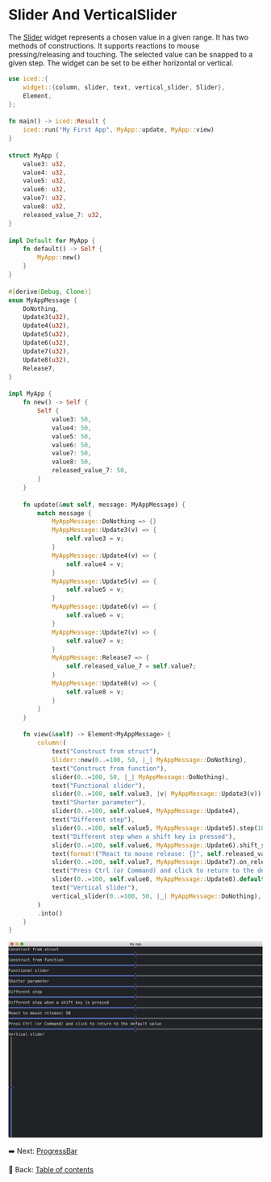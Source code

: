 # Slider And VerticalSlider

The [Slider](https://docs.rs/iced/0.12.1/iced/widget/slider/struct.Slider.html) widget represents a chosen value in a given range.
It has two methods of constructions.
It supports reactions to mouse pressing/releasing and touching.
The selected value can be snapped to a given step.
The widget can be set to be either horizontal or vertical.

```rust
use iced::{
    widget::{column, slider, text, vertical_slider, Slider},
    Element,
};

fn main() -> iced::Result {
    iced::run("My First App", MyApp::update, MyApp::view)
}

struct MyApp {
    value3: u32,
    value4: u32,
    value5: u32,
    value6: u32,
    value7: u32,
    value8: u32,
    released_value_7: u32,
}

impl Default for MyApp {
    fn default() -> Self {
        MyApp::new()
    }
}

#[derive(Debug, Clone)]
enum MyAppMessage {
    DoNothing,
    Update3(u32),
    Update4(u32),
    Update5(u32),
    Update6(u32),
    Update7(u32),
    Update8(u32),
    Release7,
}
  
impl MyApp {
    fn new() -> Self {
        Self {
            value3: 50,
            value4: 50,
            value5: 50,
            value6: 50,
            value7: 50,
            value8: 50,
            released_value_7: 50,
        }
    }
  
    fn update(&mut self, message: MyAppMessage) {
        match message {
            MyAppMessage::DoNothing => {}
            MyAppMessage::Update3(v) => {
                self.value3 = v;
            }
            MyAppMessage::Update4(v) => {
                self.value4 = v;
            }
            MyAppMessage::Update5(v) => {
                self.value5 = v;
            }
            MyAppMessage::Update6(v) => {
                self.value6 = v;
            }
            MyAppMessage::Update7(v) => {
                self.value7 = v;
            }
            MyAppMessage::Release7 => {
                self.released_value_7 = self.value7;
            }
            MyAppMessage::Update8(v) => {
                self.value8 = v;
            }
        }
    }
  
    fn view(&self) -> Element<MyAppMessage> {
        column!(
            text("Construct from struct"),
            Slider::new(0..=100, 50, |_| MyAppMessage::DoNothing),
            text("Construct from function"),
            slider(0..=100, 50, |_| MyAppMessage::DoNothing),
            text("Functional slider"),
            slider(0..=100, self.value3, |v| MyAppMessage::Update3(v)),
            text("Shorter parameter"),
            slider(0..=100, self.value4, MyAppMessage::Update4),
            text("Different step"),
            slider(0..=100, self.value5, MyAppMessage::Update5).step(10u32),
            text("Different step when a shift key is pressed"),
            slider(0..=100, self.value6, MyAppMessage::Update6).shift_step(10u32),
            text(format!("React to mouse release: {}", self.released_value_7)),
            slider(0..=100, self.value7, MyAppMessage::Update7).on_release(MyAppMessage::Release7),
            text("Press Ctrl (or Command) and click to return to the default value"),
            slider(0..=100, self.value8, MyAppMessage::Update8).default(30u32),
            text("Vertical slider"),
            vertical_slider(0..=100, 50, |_| MyAppMessage::DoNothing),
        )
        .into()
    }
}
```

![Slider](./pic/slider.png)

:arrow_right:  Next: [ProgressBar](./progressbar.md)

:blue_book: Back: [Table of contents](./../README.md)
